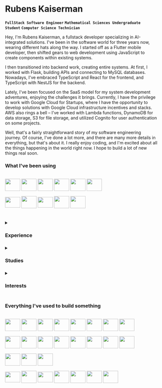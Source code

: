 # Rubens Kaiserman
**`FullStack Software Engineer`** **`Mathematical Sciences Undergraduate Student`** **`Computer Science Technician`**

Hey, I'm Rubens Kaiserman, a fullstack developer specializing in AI-integrated solutions. I've been in the software world for three years now, wearing different hats along the way. I started off as a Flutter mobile developer, then shifted gears to web development using JavaScript to create components within existing systems.

I then transitioned into backend work, creating entire systems. At first, I worked with Flask, building APIs and connecting to MySQL databases. Nowadays, I've embraced TypeScript and React for the frontend, and TypeScript with NestJS for the backend.

Lately, I've been focused on the SaaS model for my system development adventures, enjoying the challenges it brings. Currently, I have the privilege to work with Google Cloud for Startups, where I have the opportunity to develop solutions with Google Cloud infrastructure incentives and stacks. AWS also rings a bell – I've worked with Lambda functions, DynamoDB for data storage, S3 for file storage, and utilized Cognito for user authentication on some projects.

Well, that's a fairly straightforward story of my software engineering journey. Of course, I've done a lot more, and there are many more details in everything, but that's about it. I really enjoy coding, and I'm excited about all the things happening in the world right now. I hope to build a lot of new things real soon.

### What I've been using
<div style="display: inline_block"><br>
  <img align="center" height="40" width="50" src="https://cdn.jsdelivr.net/gh/devicons/devicon/icons/typescript/typescript-plain.svg" />
  <img align="center" height="40" width="50" src="https://cdn.jsdelivr.net/gh/devicons/devicon/icons/nestjs/nestjs-plain.svg" />
  <img align="center" height="40" width="50" src="https://cdn.jsdelivr.net/gh/devicons/devicon/icons/nextjs/nextjs-original.svg" />
  <img align="center" height="40" width="50" src="https://cdn.jsdelivr.net/gh/devicons/devicon/icons/react/react-original.svg" />
  <img align="center" height="40" width="50" src="https://cdn.jsdelivr.net/gh/devicons/devicon/icons/python/python-original.svg" />
  <img align="center" height="40" width="50" src="https://cdn.jsdelivr.net/gh/devicons/devicon/icons/mysql/mysql-original.svg" />
  <br>
  <br>
  <img align="center" height="35" width="50" src="https://cdn.jsdelivr.net/gh/devicons/devicon/icons/ubuntu/ubuntu-plain.svg" />
  <img align="center" height="40" width="50" src="https://cdn.jsdelivr.net/gh/devicons/devicon/icons/bash/bash-original.svg" />
  <img align="center" height="35" width="50" src="https://cdn.jsdelivr.net/gh/devicons/devicon/icons/git/git-original.svg" />
  <img align="center" height="40" width="50" src="https://cdn.jsdelivr.net/gh/devicons/devicon/icons/googlecloud/googlecloud-original.svg" />
  <img align="center" height="40" width="50" src="https://cdn.jsdelivr.net/gh/devicons/devicon/icons/amazonwebservices/amazonwebservices-original.svg" />
</div>

#

<details>
  <summary><h3>Experience<h3></summary>
  <ul>
    <li>FullStack Software Engineer (AWS Lambda, NestJS, MySQL, AWS Dynamo, NextJS, React, RPA with Python, Alexa Skills Kit  & More)</li>
    <li>FullStack Web Developer Freelancer (FullStack ReactJS + Express, JS)</li>
    <li>FullStack Web Developer Freelancer (Fullstack Flask + HTML, CSS, JS)</li>
    <li>Monitor de Programação IFRJ (Java + MySQL)</li>
    <li>Front End Intern (HTML, CSS, JS)</li>
    <li>Mobile Developer (Dart, Flutter + Google Firebase)</li>
  </ul>
</details>

<details>
  <summary><h3>Studies<h3></summary>
  <ul>
    <li>Bach. Mathematical Sciences (Federal University of Rio de Janeiro - UFRJ)</li>
    <li>Técnico. Informática (Federal Institute of Rio de Janeiro - IFRJ)</li>
    <li>Scientific Initiation Program on Mathematics (National Institute of Pure and Applied Mathematics - IMPA)</li>
    <li>Web Courses + Self taught stuff. Software Development and Computer Science in general</li>
  <ul>
</details>

<details>
  <summary><h3>Interests<h3></summary>
  <ul>
    <li>Artificial Inteligence</li>
    <li>Backend Development</li>
    <li>Data Science</li>
    <li>Applied Mathematics</li>
    <li>Software Architecture</li>
    <li>Physics and Astronomy</li>
    <li>A lot of other things. If you wish we could talk</li>
  </ul>
</details>

### Everything I've used to build something
<div style="display: inline_block"><br>
<img align="center" height="40" width="50" src="https://cdn.jsdelivr.net/gh/devicons/devicon/icons/typescript/typescript-plain.svg" />
<img align="center" height="40" width="50" src="https://cdn.jsdelivr.net/gh/devicons/devicon/icons/javascript/javascript-plain.svg" />
<img align="center" height="40" width="50" src="https://cdn.jsdelivr.net/gh/devicons/devicon/icons/python/python-original.svg" />
<img align="center" height="40" width="50" src="https://cdn.jsdelivr.net/gh/devicons/devicon/icons/dart/dart-original.svg" />
<img align="center" height="40" width="50" src="https://cdn.jsdelivr.net/gh/devicons/devicon/icons/java/java-original.svg" />
<img align="center" height="40" width="50" src="https://cdn.jsdelivr.net/gh/devicons/devicon/icons/php/php-plain.svg" />
<img align="center" height="40" width="50" src="https://cdn.jsdelivr.net/gh/devicons/devicon/icons/c/c-plain.svg" />
<img align="center" height="40" width="50" src="https://cdn.jsdelivr.net/gh/devicons/devicon/icons/cplusplus/cplusplus-plain.svg" />
<br>
<br>
  <img align="center" height="40" width="50" src="https://cdn.jsdelivr.net/gh/devicons/devicon/icons/nestjs/nestjs-plain.svg" />
  <img align="center" height="40" width="50" src="https://cdn.jsdelivr.net/gh/devicons/devicon/icons/nextjs/nextjs-original.svg" />
  <img align="center" height="40" width="50" src="https://cdn.jsdelivr.net/gh/devicons/devicon/icons/react/react-original.svg" />
  <img align="center" height="40" width="50" src="https://cdn.jsdelivr.net/gh/devicons/devicon/icons/selenium/selenium-original.svg" />
  <img align="center" height="40" width="50" src="https://cdn.jsdelivr.net/gh/devicons/devicon/icons/pandas/pandas-original.svg" />
  <img align="center" height="40" width="50" src="https://cdn.jsdelivr.net/gh/devicons/devicon/icons/flask/flask-original.svg" />
  <img align="center" height="40" width="50" src="https://cdn.jsdelivr.net/gh/devicons/devicon/icons/flutter/flutter-original.svg" />
  <img align="center" height="40" width="50" src="https://cdn.jsdelivr.net/gh/devicons/devicon/icons/bootstrap/bootstrap-original.svg" />
<br>
<br>
  <img align="center" height="40" width="50" src="https://cdn.jsdelivr.net/gh/devicons/devicon/icons/mysql/mysql-original.svg" />
  <img align="center" height="40" width="50" src="https://cdn.jsdelivr.net/gh/devicons/devicon/icons/postgresql/postgresql-plain.svg" />
    <img align="center" height="40" width="50" src="https://cdn.jsdelivr.net/gh/devicons/devicon/icons/firebase/firebase-plain.svg" />
  <br>
  <br>
  <img align="center" height="35" width="50" src="https://cdn.jsdelivr.net/gh/devicons/devicon/icons/ubuntu/ubuntu-plain.svg" />
  <img align="center" height="40" width="50" src="https://cdn.jsdelivr.net/gh/devicons/devicon/icons/bash/bash-original.svg" />
  <img align="center" height="35" width="50" src="https://cdn.jsdelivr.net/gh/devicons/devicon/icons/git/git-original.svg" />
  <img align="center" height="40" width="50" src="https://cdn.jsdelivr.net/gh/devicons/devicon/icons/googlecloud/googlecloud-original.svg" />
  <img align="center" height="40" width="50" src="https://cdn.jsdelivr.net/gh/devicons/devicon/icons/jupyter/jupyter-original.svg" />
  <img align="center" height="40" width="50" src="https://cdn.jsdelivr.net/gh/devicons/devicon/icons/amazonwebservices/amazonwebservices-original.svg" />
  <img align="center" height="40" width="50" src="https://cdn.jsdelivr.net/gh/devicons/devicon/icons/arduino/arduino-original.svg" />
</div>
